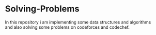 # Solving-Problems
In this repository i am implementing some data structures and algorithms and also solving some problems on codeforces and codechef.
